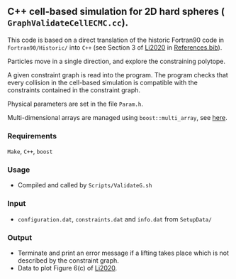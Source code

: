 ## C++ cell-based simulation for 2D hard spheres (` GraphValidateCellECMC.cc`).

This code is based on a direct translation of the historic
Fortran90 code in `Fortran90/Historic/` into `C++` (see
Section 3 of [Li2020](https://arxiv.org/abs/2004.11040) in
[References.bib](References.bib)).

Particles move in a single direction, and explore the constraining polytope.

A given constraint graph is read into the program. The program checks that every collision in the 
cell-based simulation is compatible with the constraints contained in the constraint graph.

Physical parameters are set in the file `Param.h`.

Multi-dimensional arrays are managed using `boost::multi_array`, see [here](https://www.boost.org/).


### Requirements
`Make`, `C++`, `boost`

### Usage
* Compiled and called by `Scripts/ValidateG.sh`

### Input
* `configuration.dat`, `constraints.dat` and `info.dat` from `SetupData/`

### Output
* Terminate and print an error message if a lifting takes place which is not described by the constraint graph.
* Data to plot Figure 6(c) of [Li2020](https://arxiv.org/abs/2004.11040).
